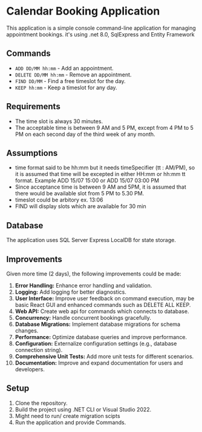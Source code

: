 # Calendar Booking Application

This application is a simple console command-line application for managing appointment bookings. it's using
.net 8.0,
SqlExpress and
Entity Framework

## Commands

- `ADD DD/MM hh:mm` - Add an appointment.
- `DELETE DD/MM hh:mm` - Remove an appointment.
- `FIND DD/MM` - Find a free timeslot for the day.
- `KEEP hh:mm` - Keep a timeslot for any day.

## Requirements

- The time slot is always 30 minutes.
- The acceptable time is between 9 AM and 5 PM, except from 4 PM to 5 PM on each second day of the third week of any month.

## Assumptions

- time format said to be hh:mm but it needs timeSpecifier (tt : AM/PM), so it is assumed that time will be excepted in either HH:mm or hh:mm tt format. Example ADD 15/07 15:00 or ADD 15/07 03:00 PM
- Since acceptance time is between 9 AM and 5PM, it is assumed that there would be available slot from 5 PM to 5.30 PM.
- timeslot could be arbitory ex. 13:06
- FIND will display slots which are available for 30 min

## Database

The application uses SQL Server Express LocalDB for state storage.

## Improvements

Given more time (2 days), the following improvements could be made:
1. **Error Handling:** Enhance error handling and validation.
2. **Logging:** Add logging for better diagnostics.
3. **User Interface:** Improve user feedback on command execution, may be basic React GUI and enhanced commands such as DELETE ALL KEEP.
4. **Web API:** Create web api for commands which connects to database.
5. **Concurrency:** Handle concurrent bookings gracefully.
6. **Database Migrations:** Implement database migrations for schema changes.
7. **Performance:** Optimize database queries and improve performance.
8. **Configuration:** Externalize configuration settings (e.g., database connection string).
9. **Comprehensive Unit Tests:** Add more unit tests for different scenarios.
10. **Documentation:** Improve and expand documentation for users and developers.

## Setup

1. Clone the repository.
2. Build the project using .NET CLI or Visual Studio 2022.
3. Might need to run/ create migration scipts
4. Run the application and provide Commands.

